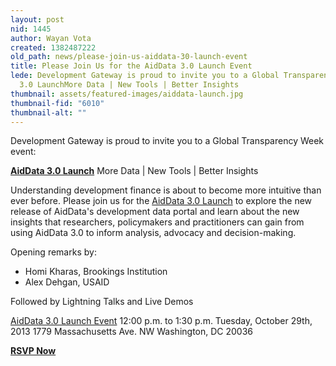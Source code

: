 ```yaml
---
layout: post
nid: 1445
author: Wayan Vota
created: 1382487222
old_path: news/please-join-us-aiddata-30-launch-event
title: Please Join Us for the AidData 3.0 Launch Event
lede: Development Gateway is proud to invite you to a Global Transparency Week event:AidData
  3.0 LaunchMore Data | New Tools | Better Insights
thumbnail: assets/featured-images/aiddata-launch.jpg
thumbnail-fid: "6010"
thumbnail-alt: ""
---
```


Development Gateway is proud to invite you to a Global Transparency Week event:

[**AidData 3.0 Launch**](https://www.eventbrite.com/event/8716058967)
More Data | New Tools | Better Insights

Understanding development finance is about to become more intuitive than ever before. Please join us for the [AidData 3.0 Launch](https://www.eventbrite.com/event/8716058967) to explore the new release of AidData's development data portal and learn about the new insights that researchers, policymakers and practitioners can gain from using AidData 3.0 to inform analysis, advocacy and decision-making.

Opening remarks by:

- Homi Kharas, Brookings Institution
- Alex Dehgan, USAID

Followed by Lightning Talks and Live Demos

[AidData 3.0 Launch Event](https://www.eventbrite.com/event/8716058967)
12:00 p.m. to 1:30 p.m.
Tuesday, October 29th, 2013
1779 Massachusetts Ave. NW
Washington, DC 20036

[**RSVP Now**](https://www.eventbrite.com/event/8716058967)
